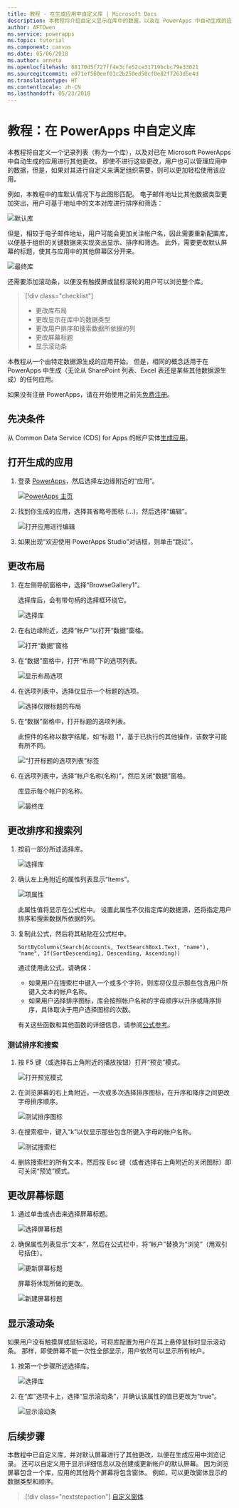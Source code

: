 ```yaml
---
title: 教程 - 在生成应用中自定义库 | Microsoft Docs
description: 本教程将介绍自定义显示在库中的数据，以及在 PowerApps 中自动生成的应用的其他元素。
author: AFTOwen
ms.service: powerapps
ms.topic: tutorial
ms.component: canvas
ms.date: 05/06/2018
ms.author: anneta
ms.openlocfilehash: 88170d5f727ff4e3cfe52ce31719bcbc79e33021
ms.sourcegitcommit: e071ef560eef01c2b250ed50cf0e82f7263d5e4d
ms.translationtype: HT
ms.contentlocale: zh-CN
ms.lasthandoff: 05/23/2018
---
```

# <a name="tutorial-customize-a-gallery-in-powerapps"></a>教程：在 PowerApps 中自定义库
本教程将自定义一个记录列表（称为一个库），以及对已在 Microsoft PowerApps 中自动生成的应用进行其他更改。 即使不进行这些更改，用户也可以管理应用中的数据，但是，如果对其进行自定义来满足组织需要，则可以更加轻松使用该应用。

例如，本教程中的库默认情况下与此图形匹配。 电子邮件地址比其他数据类型更加突出，用户可基于地址中的文本对库进行排序和筛选：

![默认库](./media/customize-layout-sharepoint/gallery-before.png)

但是，相较于电子邮件地址，用户可能会更加关注帐户名，因此需要重新配置库，以便基于组织的关键数据来实现突出显示、排序和筛选。 此外，需要更改默认屏幕的标题，使其与应用中的其他屏幕区分开来。

![最终库](./media/customize-layout-sharepoint/gallery-after.png)

还需要添加滚动条，以便没有触摸屏或鼠标滚轮的用户可以浏览整个库。

> [!div class="checklist"]
> * 更改库布局
> * 更改显示在库中的数据类型
> * 更改用户排序和搜索数据所依据的列
> * 更改屏幕标题
> * 显示滚动条

本教程从一个由特定数据源生成的应用开始。 但是，相同的概念适用于在 PowerApps 中生成（无论从 SharePoint 列表、Excel 表还是某些其他数据源生成）的任何应用。

如果没有注册 PowerApps，请在开始使用之前先[免费注册](https://web.powerapps.com)。

## <a name="prerequisites"></a>先决条件
从 Common Data Service (CDS) for Apps 的帐户实体[生成应用](data-platform-create-app.md)。

## <a name="open-the-generated-app"></a>打开生成的应用
1. 登录 [PowerApps](https://web.powerapps.com)，然后选择左边缘附近的“应用”。

    [![PowerApps 主页](./media/customize-layout-sharepoint/sign-in.png)](./media/customize-layout-sharepoint/sign-in.png#lightbox)

1. 找到你生成的应用，选择其省略号图标 (...)，然后选择“编辑”。

    ![打开应用进行编辑](./media/customize-layout-sharepoint/open-app.png)

1. 如果出现“欢迎使用 PowerApps Studio”对话框，则单击“跳过”。

## <a name="change-the-layout"></a>更改布局
1. 在左侧导航窗格中，选择“BrowseGallery1”。

    选择库后，会有带句柄的选择框环绕它。

    ![选择库](media/customize-layout-sharepoint/select-gallery-1.png)

1. 在右边缘附近，选择“帐户”以打开“数据”窗格。

    ![打开“数据”窗格](./media/customize-layout-sharepoint/open-data-pane.png)

1. 在“数据”窗格中，打开“布局”下的选项列表。

    ![显示布局选项](./media/customize-layout-sharepoint/show-layouts.png)

1. 在选项列表中，选择仅显示一个标题的选项。

    ![选择仅限标题的布局](./media/customize-layout-sharepoint/choose-layout.png)

1. 在“数据”窗格中，打开标题的选项列表。

    此控件的名称以数字结尾，如“标题 1”，基于已执行的其他操作，该数字可能有所不同。

    ![“打开标题的选项列表”标签](./media/customize-layout-sharepoint/show-title-options.png)

1. 在选项列表中，选择“帐户名称(名称)”，然后关闭“数据”窗格。

    库显示每个帐户的名称。

    ![最终库](./media/customize-layout-sharepoint/final-gallery.png)

## <a name="change-sort-and-search-columns"></a>更改排序和搜索列
1. 按前一部分所述选择库。

    ![选择库](./media/customize-layout-sharepoint/select-gallery-title.png)

2. 确认左上角附近的属性列表显示“Items”。

    ![项属性](./media/customize-layout-sharepoint/items-property.png)

    此属性值将显示在公式栏中。 设置此属性不仅指定库的数据源，还将指定用户排序和搜索数据所依据的列。

1. 复制此公式，然后将其粘贴在公式栏中。

    ```SortByColumns(Search(Accounts, TextSearchBox1.Text, "name"), "name", If(SortDescending1, Descending, Ascending))```

    通过使用此公式，请确保：

    - 如果用户在搜索栏中键入一个或多个字符，则库将仅显示那些包含用户所键入文本的帐户名称。
    - 如果用户选择排序图标，库会按照帐户名称的字母顺序以升序或降序排序，具体取决于用户选择图标的次数。

    有关这些函数和其他函数的详细信息，请参阅[公式参考](formula-reference.md)。

### <a name="test-sorting-and-searching"></a>测试排序和搜索
1. 按 F5 键（或选择右上角附近的播放按钮）打开“预览”模式。

    ![打开预览模式](./media/customize-layout-sharepoint/open-preview.png)

1. 在浏览屏幕的右上角附近，一次或多次选择排序图标，在升序和降序之间更改字母排序顺序。

    ![测试排序图标](./media/customize-layout-sharepoint/sort-button.png)

1. 在搜索框中，键入“k”以仅显示那些包含所键入字母的帐户名称。

    ![测试搜索栏](./media/customize-layout-sharepoint/test-filter.png)

1. 删除搜索栏的所有文本，然后按 Esc 键（或者选择右上角附近的关闭图标）即可关闭“预览”模式。

## <a name="change-the-screen-title"></a>更改屏幕标题
1. 通过单击或点击来选择屏幕标题。

    ![选择屏幕标题](./media/customize-layout-sharepoint/select-title.png)

1. 确保属性列表显示“文本”，然后在公式栏中，将“帐户”替换为“浏览”（用双引号括住）。

    ![更新屏幕标题](./media/customize-layout-sharepoint/change-screen-title.png)

    屏幕将体现所做的更改。

    ![新建屏幕标题](./media/customize-layout-sharepoint/new-screen-title.png)

## <a name="show-a-scroll-bar"></a>显示滚动条
如果用户没有触摸屏或鼠标滚轮，可将库配置为用户在其上悬停鼠标时显示滚动条。 那样，即使屏幕不能一次性全部显示，用户依然可以显示所有帐户。

1. 按第一个步骤所述选择库。

    ![选择库](./media/customize-layout-sharepoint/select-gallery-sorted.png)

1. 在“库”选项卡上，选择“显示滚动条”，并确认该属性的值已更改为“true”。 

    ![显示滚动条](./media/customize-layout-sharepoint/show-scrollbar.png)

## <a name="next-steps"></a>后续步骤
本教程中已自定义库，并对默认屏幕进行了其他更改，以便在生成应用中浏览记录。 还可以自定义用于显示详细信息以及创建或更新帐户的默认屏幕。 因为浏览屏幕包含一个库，应用的其他两个屏幕将包含窗体。 例如，可以更改窗体显示的数据类型和顺序。

> [!div class="nextstepaction"]
> [自定义窗体](customize-forms-sharepoint.md)
